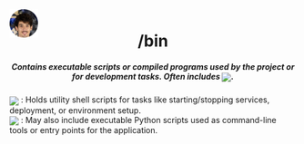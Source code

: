 <img align="center" style='position: fixed' width=50 src="https://github.com/NavajasThomaz/RepositoryModel/blob/main/static/images/3x4Redonda.png?raw=true" />

<div align="center">
<h1>/bin</h1>
</div>

##### <div align="center">Contains executable scripts or compiled programs used by the project or for development tasks. Often includes <img src="https://img.shields.io/badge/shell_script-%23121011.svg?style=for-the-badge&logo=gnu-bash&logoColor=white" target="_blank" width="100" align='center'>.</div>

<div style=display:inline-block>
<img align="center" width=100 src="https://upload.wikimedia.org/wikipedia/commons/thumb/4/4b/Bash_Logo_Colored.svg/120px-Bash_Logo_Colored.svg.png" />
: Holds utility shell scripts for tasks like starting/stopping services, deployment, or environment setup.
</div>
<div>
<img align="center" width=100 src="https://upload.wikimedia.org/wikipedia/commons/thumb/c/c3/Python-logo-notext.svg/100px-Python-logo-notext.svg.png" />
: May also include executable Python scripts used as command-line tools or entry points for the application.
</div>